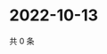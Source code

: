 # 2022-10-13

共 0 条

<!-- BEGIN WEIBO -->
<!-- 最后更新时间 Thu Oct 13 2022 19:17:20 GMT+0800 (China Standard Time) -->

<!-- END WEIBO -->
